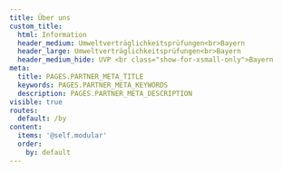 ```yaml
---
title: Über uns
custom_title:
  html: Information
  header_medium: Umweltverträglichkeitsprüfungen<br>Bayern
  header_large: Umweltverträglichkeitsprüfungen<br>Bayern
  header_medium_hide: UVP <br class="show-for-xsmall-only">Bayern
meta:
  title: PAGES.PARTNER_META_TITLE
  keywords: PAGES.PARTNER_META_KEYWORDS
  description: PAGES.PARTNER_META_DESCRIPTION
visible: true
routes:
  default: /by
content:
  items: '@self.modular'
  order:
    by: default
---
```

